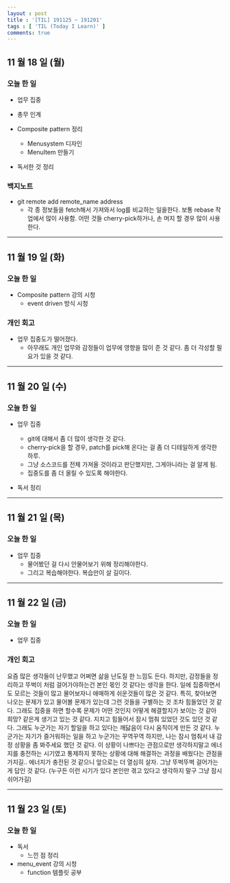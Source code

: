 ```yaml
---
layout : post
title : '[TIL] 191125 ~ 191201'
tags : [ 'TIL (Today I Learn)' ]
comments: true
---
```


## 11 월 18 일 (월)
### 오늘 한 일
- 업무 집중
- 총무 인계
- Composite pattern 정리
  - Menusystem 디자인
  - MenuItem 만들기

- 독서한 것 정리

### 백지노트
- git remote add remote\_name address
  - 각 종 정보들을 fetch해서 가져와서 log를 비교하는 일을한다. 보통 rebase 작업에서 많이 사용함. 어떤 것들 cherry-pick하거나, 손 머지 할 경우 많이 사용한다.

---

## 11 월 19 일 (화)
### 오늘 한 일
- Composite pattern 강의 시청
  - event driven 방식 시청

### 개인 회고
- 업무 집중도가 떨어졌다.
  - 아무래도 개인 업무와 감정들이 업무에 영향을 많이 준 것 같다. 좀 더 각성할 필요가 있을 것 같다.

---

## 11 월 20 일 (수)
### 오늘 한 일
- 업무 집중
  - git에 대해서 좀 더 많이 생각한 것 같다.
  - cherry-pick을 할 경우, patch를 pick해 온다는 걸 좀 더 디테일하게 생각한 하루.
  - 그냥 소스코드를 전체 가져올 것이라고 판단했지만, 그게아니라는 걸 알게 됨.
  - 집중도를 좀 더 올릴 수 있도록 해야한다.

- 독서 정리

---

## 11 월 21 일 (목)
### 오늘 한 일
- 업무 집중
  - 물어봤던 걸 다시 안물어보기 위해 정리해야한다.
  - 그리고 복습해야한다. 복습만이 살 길이다.

---

## 11 월 22 일 (금)
### 오늘 한 일
- 업무 집중

### 개인 회고
 요즘 많은 생각들이 난무했고 어쩌면 삶을 난도질 한 느낌도 든다. 하지만, 감정들을 정리하고 뚜벅이 처럼 걸어가야하는건 본인 몫인 것 같다는 생각을 한다. 일에 집중하면서도 모르는 것들이 많고 물어보자니 애매하게 쉬운것들이 많은 것 같다. 특히, 찾아보면 나오는 문제가 있고 물어볼 문제가 있는데 그런 것들을 구별하는 것 조차 힘들었던 것 같다. 그래도 집중을 하면 할수록 문제가 어떤 것인지 어떻게 해결할지가 보이는 것 같아 희망? 같은게 생기고 있는 것 같다. 지치고 힘들어서 잠시 멈춰 있었던 것도 있던 것 같다. 그래도 누군가는 자기 할일을 하고 있다는 깨닳음이 다시 움직이게 만든 것 같다. 누군가는 자기가 즐거워하는 일을 하고 누군가는 꾸역꾸역 하지만, 나는 잠시 멈춰서 내 감정 상황을 좀 봐주세요 했던 것 같다. 이 상황이 나쁘다는 관점으로만 생각하지말고 에너지를 충전하는 시기였고 통제하지 못하는 상황에 대해 해결하는 과정을 배웠다는 관점을 가지길.. 에너지가 충전된 것 같으니 앞으로는 더 열심히 살자. 그냥 뚜벅뚜벅 걸어가는게 답인 것 같다. (누구든 이런 시기가 있다 본인만 겪고 있다고 생각하지 말구 그냥 잠시 쉬어가길)

---

## 11 월 23 일 (토)
### 오늘 한 일
- 독서
  - 느낀 점 정리
- menu_event 강의 시청
  - function 템플릿 공부

